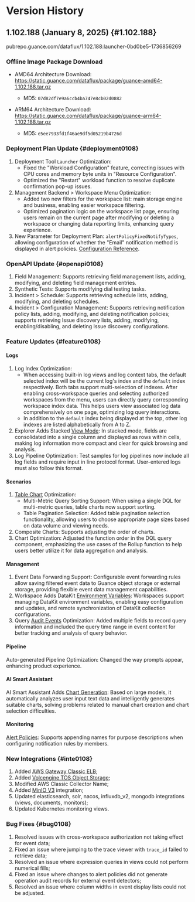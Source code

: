 # Version History

## 1.102.188 (January 8, 2025) {#1.102.188}

pubrepo.guance.com/dataflux/1.102.188:launcher-0bd0be5-1736856269

### Offline Image Package Download

- AMD64 Architecture Download: https://static.guance.com/dataflux/package/guance-amd64-1.102.188.tar.gz
    - MD5: `07d82df7e9a6ccb4ba747e8cb02d0882`

- ARM64 Architecture Download: https://static.guance.com/dataflux/package/guance-arm64-1.102.188.tar.gz
    - MD5: `e5ee7933fd1f46ae9df5d05219b4726d`

### Deployment Plan Update {#deployment0108}

1. Deployment Tool `Launcher` Optimization:
    - Fixed the "Workload Configuration" feature, correcting issues with CPU cores and memory byte units in "Resource Configuration".
    - Optimized the "Restart" workload function to resolve duplicate confirmation pop-up issues.
2. Management Backend > Workspace Menu Optimization:
    - Added two new filters for the workspace list: main storage engine and business, enabling easier workspace filtering.
    - Optimized pagination logic on the workspace list page, ensuring users remain on the current page after modifying or deleting a workspace or changing data reporting limits, enhancing query experience.
3. New Parameter for Deployment Plan: `alertPolicyFixedNotifyTypes`, allowing configuration of whether the "Email" notification method is displayed in alert policies. [Configuration Reference](/deployment/application-configuration-guide/#studio-backend).

### OpenAPI Update {#openapi0108}

1. Field Management: Supports retrieving field management lists, adding, modifying, and deleting field management entries.
2. Synthetic Tests: Supports modifying dial testing tasks.
3. Incident > Schedule: Supports retrieving schedule lists, adding, modifying, and deleting schedules.
4. Incident > Configuration Management: Supports retrieving notification policy lists, adding, modifying, and deleting notification policies; supports retrieving Issue discovery lists, adding, modifying, enabling/disabling, and deleting Issue discovery configurations.

### Feature Updates {#feature0108}

#### Logs

1. Log Index Optimization:
    - When accessing built-in log views and log context tabs, the default selected index will be the current log's index and the `default` index respectively. Both tabs support multi-selection of indexes. After enabling cross-workspace queries and selecting authorized workspaces from the menu, users can directly query corresponding workspace index data. This helps users view associated log data comprehensively on one page, optimizing log query interactions.
    - In addition to the `default` index being displayed at the top, other log indexes are listed alphabetically from A to Z.
2. Explorer Adds Stacked [View Mode](../../logs/manag-explorer.md#mode): In stacked mode, fields are consolidated into a single column and displayed as rows within cells, making log information more compact and clear for quick browsing and analysis.
3. Log Pipeline Optimization: Test samples for log pipelines now include all log fields and require input in line protocol format. User-entered logs must also follow this format.

#### Scenarios

1. [Table Chart](../../scene/visual-chart/table-chart.md) Optimization:
    - Multi-Metric Query Sorting Support: When using a single DQL for multi-metric queries, table charts now support sorting.
    - Table Pagination Selection: Added table pagination selection functionality, allowing users to choose appropriate page sizes based on data volume and viewing needs.
2. Composite Charts: Supports adjusting the order of charts.
3. Chart Optimization: Adjusted the function order in the DQL query component, emphasizing the use cases of the Rollup function to help users better utilize it for data aggregation and analysis.

#### Management

1. Event Data Forwarding Support: Configurable event forwarding rules allow saving filtered event data to Guance object storage or external storage, providing flexible event data management capabilities.
2. Workspace Adds DataKit [Environment Variables](../../management/env_variable.md): Workspaces support managing DataKit environment variables, enabling easy configuration and updates, and remote synchronization of DataKit collection configurations.
3. Query [Audit Events](../../management/audit-event.md) Optimization: Added multiple fields to record query information and included the query time range in event content for better tracking and analysis of query behavior.

#### Pipeline

Auto-generated Pipeline Optimization: Changed the way prompts appear, enhancing product experience.

#### AI Smart Assistant

AI Smart Assistant Adds [Chart Generation](../../guance-ai/index.md#chart): Based on large models, it automatically analyzes user input text data and intelligently generates suitable charts, solving problems related to manual chart creation and chart selection difficulties.

#### Monitoring

[Alert Policies](../../monitoring/alert-setting.md#member): Supports appending names for purpose descriptions when configuring notification rules by members.

### New Integrations {#inte0108}

1. Added [AWS Gateway Classic ELB](../../integrations/aws_elb.md);
2. Added [Volcengine TOS Object Storage](../../integrations/volcengine_tos.md);
3. Modified AWS Classic Collector Name;
4. Added [MinIO V3](../../integrations/minio_v3.md) integration;
5. Updated elasticsearch, solr, nacos, influxdb_v2, mongodb integrations (views, documents, monitors);
6. Updated Kubernetes monitoring views.

### Bug Fixes {#bug0108}

1. Resolved issues with cross-workspace authorization not taking effect for event data;
2. Fixed an issue where jumping to the trace viewer with `trace_id` failed to retrieve data;
3. Resolved an issue where expression queries in views could not perform numerical fills;
4. Fixed an issue where changes to alert policies did not generate operation audit records for external event detectors;
5. Resolved an issue where column widths in event display lists could not be adjusted.